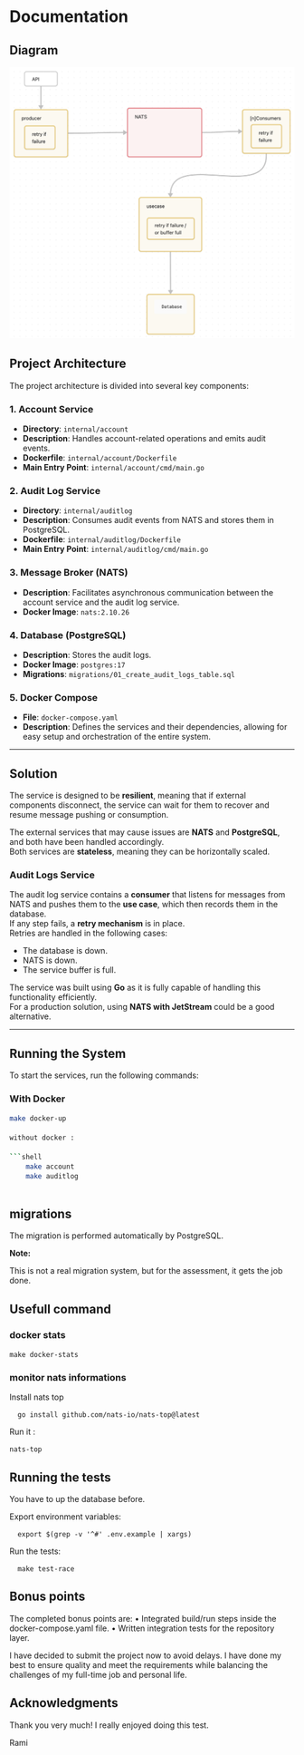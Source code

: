 # Documentation

## Diagram

![diag.png](assets/diag.png)

## Project Architecture

The project architecture is divided into several key components:

### 1. **Account Service**
   - **Directory**: `internal/account`
   - **Description**: Handles account-related operations and emits audit events.
   - **Dockerfile**: `internal/account/Dockerfile`
   - **Main Entry Point**: `internal/account/cmd/main.go`

### 2. **Audit Log Service**
   - **Directory**: `internal/auditlog`
   - **Description**: Consumes audit events from NATS and stores them in PostgreSQL.
   - **Dockerfile**: `internal/auditlog/Dockerfile`
   - **Main Entry Point**: `internal/auditlog/cmd/main.go`

### 3. **Message Broker (NATS)**
   - **Description**: Facilitates asynchronous communication between the account service and the audit log service.
   - **Docker Image**: `nats:2.10.26`

### 4. **Database (PostgreSQL)**
   - **Description**: Stores the audit logs.
   - **Docker Image**: `postgres:17`
   - **Migrations**: `migrations/01_create_audit_logs_table.sql`

### 5. **Docker Compose**
   - **File**: `docker-compose.yaml`
   - **Description**: Defines the services and their dependencies, allowing for easy setup and orchestration of the entire system.

---

## Solution

The service is designed to be **resilient**, meaning that if external components disconnect, the service can wait for them to recover and resume message pushing or consumption.

The external services that may cause issues are **NATS** and **PostgreSQL**, and both have been handled accordingly.  
Both services are **stateless**, meaning they can be horizontally scaled.

### **Audit Logs Service**
The audit log service contains a **consumer** that listens for messages from NATS and pushes them to the **use case**, which then records them in the database.  
If any step fails, a **retry mechanism** is in place.  
Retries are handled in the following cases:
- The database is down.
- NATS is down.
- The service buffer is full.

The service was built using **Go** as it is fully capable of handling this functionality efficiently.  
For a production solution, using **NATS with JetStream** could be a good alternative.

---

## Running the System

To start the services, run the following commands:

### **With Docker**

```sh
make docker-up

without docker : 

```shell
    make account
    make auditlog
    
```
## migrations 

The migration is performed automatically by PostgreSQL.

**Note:**

This is not a real migration system, but for the assessment, it gets the job done.

## Usefull command 

### docker stats 

```shell
make docker-stats
```

### monitor nats informations
Install nats top 
```shell
  go install github.com/nats-io/nats-top@latest
```
Run it :
```shell
nats-top
```

## Running the tests

You have to up the database before.

Export environment variables:

```shell
  export $(grep -v '^#' .env.example | xargs)
```

Run the tests:
```shell
  make test-race
```


## Bonus points

The completed bonus points are:
	•	Integrated build/run steps inside the docker-compose.yaml file.
	•	Written integration tests for the repository layer.

I have decided to submit the project now to avoid delays. I have done my best to ensure quality and meet the requirements while balancing the challenges of my full-time job and personal life.

## Acknowledgments

Thank you very much! I really enjoyed doing this test.

Rami
